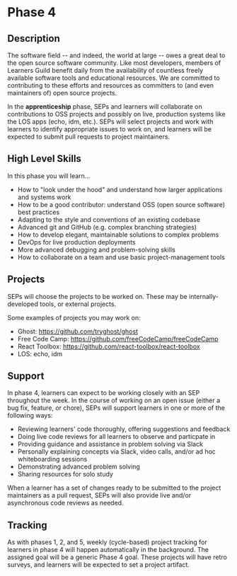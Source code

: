 # Phase 4

## Description

The software field -- and indeed, the world at large -- owes a great deal to the open source software community. Like most developers, members of Learners Guild benefit daily from the availability of countless freely available software tools and educational resources. We are committed to contributing to these efforts and resources as committers to (and even maintainers of) open source projects.

In the **apprenticeship** phase, SEPs and learners will collaborate on contributions to OSS projects and possibly on live, production systems like the LOS apps (echo, idm, etc.). SEPs will select projects and work with learners to identify appropriate issues to work on, and learners will be expected to submit pull requests to project maintainers.

## High Level Skills

In this phase you will learn…

- How to "look under the hood" and understand how larger applications and systems work
- How to be a good contributor: understand OSS (open source software) best practices
- Adapting to the style and conventions of an existing codebase
- Advanced git and GitHub (e.g. complex branching strategies)
- How to develop elegant, maintainable solutions to complex problems
- DevOps for live production deployments
- More advanced debugging and problem-solving skills
- How to collaborate on a team and use basic project-management tools

## Projects

SEPs will choose the projects to be worked on. These may be internally-developed tools, or external projects.

Some examples of projects you may work on:

- Ghost: https://github.com/tryghost/ghost
- Free Code Camp: https://github.com/freeCodeCamp/freeCodeCamp
- React Toolbox: https://github.com/react-toolbox/react-toolbox
- LOS: echo, idm

## Support

In phase 4, learners can expect to be working closely with an SEP throughout the week. In the course of working on an open issue (either a bug fix, feature, or chore), SEPs will support learners in one or more of the following ways:

- Reviewing learners' code thoroughly, offering suggestions and feedback
- Doing live code reviews for all learners to observe and particpate in
- Providing guidance and assistance in problem solving via Slack
- Personally explaining concepts via Slack, video calls, and/or ad hoc whiteboarding sessions
- Demonstrating advanced problem solving
- Sharing resources for solo study

When a learner has a set of changes ready to be submitted to the project maintainers as a pull request, SEPs will also provide live and/or asynchronous code reviews as needed.

## Tracking

As with phases 1, 2, and 5, weekly (cycle-based) project tracking for learners in phase 4 will happen automatically in the background. The assigned goal will be a generic Phase 4 goal. These projects will have retro surveys, and learners will be expected to set a project artifact.
